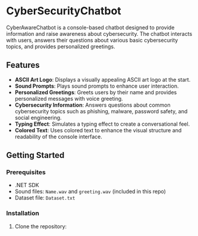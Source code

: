 # CyberSecurityChatbot

CyberAwareChatbot is a console-based chatbot designed to provide information and raise awareness about cybersecurity. The chatbot interacts with users, answers their questions about various basic cybersecurity topics, and provides personalized greetings.

## Features

- **ASCII Art Logo**: Displays a visually appealing ASCII art logo at the start.
- **Sound Prompts**: Plays sound prompts to enhance user interaction.
- **Personalized Greetings**: Greets users by their name and provides personalized messages with voice greeting.
- **Cybersecurity Information**: Answers questions about common cybersecurity topics such as phishing, malware, password safety, and social engineering.
- **Typing Effect**: Simulates a typing effect to create a conversational feel.
- **Colored Text**: Uses colored text to enhance the visual structure and readability of the console interface.

## Getting Started

### Prerequisites

- .NET SDK
- Sound files: `Name.wav` and `greeting.wav` (included in this repo)
- Dataset file: `Dataset.txt`

### Installation

1. Clone the repository:
    
